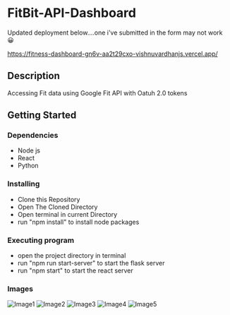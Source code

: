 # FitBit-API-Dashboard

Updated deployment below....one i've submitted in the form may not work 😀

https://fitness-dashboard-gn6v-aa2t29cxo-vishnuvardhanjs.vercel.app/

## Description

Accessing Fit data using Google Fit API with Oatuh 2.0 tokens


## Getting Started

### Dependencies<br />


* Node js
* React
* Python

### Installing

* Clone this Repository
* Open The Cloned Directory
* Open terminal in current Directory
* run "npm install" to install node packages

### Executing program

* open the project directory in terminal
* run "npm run start-server" to start the flask server
* run "npm start" to start the react server

### Images
![Image1](https://cdn.discordapp.com/attachments/1011871235581419560/1102173993580122122/1.png)
![Image2](https://cdn.discordapp.com/attachments/1011871235581419560/1102173993831776406/2.png)
![Image3](https://cdn.discordapp.com/attachments/1011871235581419560/1102173994083438642/3.png)
![Image4](https://cdn.discordapp.com/attachments/1011871235581419560/1102173994372841513/4.png)
![Image5](https://cdn.discordapp.com/attachments/1011871235581419560/1102173994653847633/5.png)

